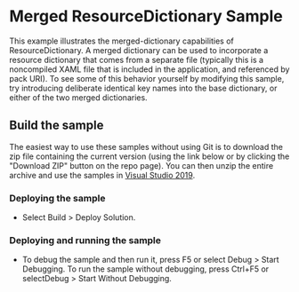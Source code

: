 
# Merged ResourceDictionary Sample
This example illustrates the merged-dictionary capabilities of ResourceDictionary. A merged dictionary can be used to incorporate a resource dictionary that comes from a separate file (typically this is a noncompiled XAML file that is included in the application, and referenced by pack URI). To see some of this behavior yourself by modifying this sample, try introducing deliberate identical key names into the base dictionary, or either of the two merged dictionaries.

## Build the sample
The easiest way to use these samples without using Git is to download the zip file containing the current version (using the link below or by clicking the "Download ZIP" button on the repo page). You can then unzip the entire archive and use the samples in [Visual Studio 2019](https://www.visualstudio.com/wpf-vs).

### Deploying the sample
- Select Build > Deploy Solution. 

### Deploying and running the sample
- To debug the sample and then run it, press F5 or select Debug >  Start Debugging. To run the sample without debugging, press Ctrl+F5 or selectDebug > Start Without Debugging. 

